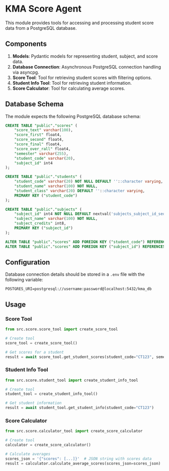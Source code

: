 # KMA Score Agent

This module provides tools for accessing and processing student score data from a PostgreSQL database.

## Components

1. **Models**: Pydantic models for representing student, subject, and score data.
2. **Database Connection**: Asynchronous PostgreSQL connection handling via asyncpg.
3. **Score Tool**: Tool for retrieving student scores with filtering options.
4. **Student Info Tool**: Tool for retrieving student information.
5. **Score Calculator**: Tool for calculating average scores.

## Database Schema

The module expects the following PostgreSQL database schema:

```sql
CREATE TABLE "public"."scores" (
    "score_text" varchar(100),
    "score_first" float4,
    "score_second" float4,
    "score_final" float4,
    "score_over_rall" float4,
    "semester" varchar(255),
    "student_code" varchar(20),
    "subject_id" int4
);

CREATE TABLE "public"."students" (
    "student_code" varchar(20) NOT NULL DEFAULT ''::character varying,
    "student_name" varchar(100) NOT NULL,
    "student_class" varchar(20) DEFAULT ''::character varying,
    PRIMARY KEY ("student_code")
);

CREATE TABLE "public"."subjects" (
    "subject_id" int4 NOT NULL DEFAULT nextval('subjects_subject_id_seq'::regclass),
    "subject_name" varchar(100) NOT NULL,
    "subject_credits" int8,
    PRIMARY KEY ("subject_id")
);

ALTER TABLE "public"."scores" ADD FOREIGN KEY ("student_code") REFERENCES "public"."students"("student_code");
ALTER TABLE "public"."scores" ADD FOREIGN KEY ("subject_id") REFERENCES "public"."subjects"("subject_id");
```

## Configuration

Database connection details should be stored in a `.env` file with the following variable:

```
POSTGRES_URI=postgresql://username:password@localhost:5432/kma_db
```

## Usage

### Score Tool

```python
from src.score.score_tool import create_score_tool

# Create tool
score_tool = create_score_tool()

# Get scores for a student
result = await score_tool.get_student_scores(student_code="CT123", semester="2023_1")
```

### Student Info Tool

```python
from src.score.student_tool import create_student_info_tool

# Create tool
student_tool = create_student_info_tool()

# Get student information
result = await student_tool.get_student_info(student_code="CT123")
```

### Score Calculator

```python
from src.score.calculator_tool import create_score_calculator

# Create tool
calculator = create_score_calculator()

# Calculate averages
scores_json = '{"scores": [...]}'  # JSON string with scores data
result = calculator.calculate_average_scores(scores_json=scores_json)
```
